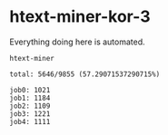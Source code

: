 # htext-miner-kor-3

Everything doing here is automated.

```
htext-miner

total: 5646/9855 (57.29071537290715%)

job0: 1021
job1: 1184
job2: 1109
job3: 1221
job4: 1111
```